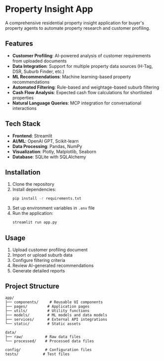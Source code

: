 # Property Insight App

A comprehensive residential property insight application for buyer's property agents to automate property research and customer profiling.

## Features

- **Customer Profiling**: AI-powered analysis of customer requirements from uploaded documents
- **Data Integration**: Support for multiple property data sources (H-Tag, DSR, Suburb Finder, etc.)
- **ML Recommendations**: Machine learning-based property recommendations
- **Automated Filtering**: Rule-based and weightage-based suburb filtering
- **Cash Flow Analysis**: Expected cash flow calculations for shortlisted properties
- **Natural Language Queries**: MCP integration for conversational interactions

## Tech Stack

- **Frontend**: Streamlit
- **AI/ML**: OpenAI GPT, Scikit-learn
- **Data Processing**: Pandas, NumPy
- **Visualization**: Plotly, Matplotlib, Seaborn
- **Database**: SQLite with SQLAlchemy

## Installation

1. Clone the repository
2. Install dependencies:
   ```bash
   pip install -r requirements.txt
   ```
3. Set up environment variables in `.env` file
4. Run the application:
   ```bash
   streamlit run app.py
   ```

## Usage

1. Upload customer profiling document
2. Import or upload suburb data
3. Configure filtering criteria
4. Review AI-generated recommendations
5. Generate detailed reports

## Project Structure

```
app/
├── components/     # Reusable UI components
├── pages/         # Application pages
├── utils/         # Utility functions
├── models/        # ML models and data models
├── services/      # External API integrations
└── static/        # Static assets

data/
├── raw/          # Raw data files
└── processed/    # Processed data files

config/           # Configuration files
tests/           # Test files
```